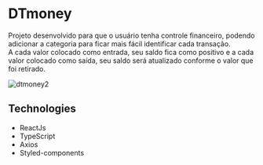 # DTmoney

Projeto desenvolvido para que o usuário tenha controle financeiro, podendo adicionar a categoria para ficar mais fácil identificar cada transação.
<br>
A cada valor colocado como entrada, seu saldo fica como positivo e a cada valor colocado como saída, seu saldo será atualizado conforme o valor que foi retirado.

![dtmoney2](https://user-images.githubusercontent.com/91329679/191025654-91ddc2c2-d206-4e58-a021-2a6fa8e9df16.png)


## Technologies

- ReactJs
- TypeScript
- Axios
- Styled-components

